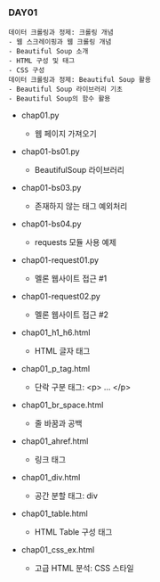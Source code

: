 ### DAY01
    데이터 크롤링과 정제: 크롤링 개념
    - 웹 스크레이핑과 웹 크롤링 개념
    - Beautiful Soup 소개
    - HTML 구성 및 태그
    - CSS 구성
    데이터 크롤링과 정제: Beautiful Soup 활용
    - Beautiful Soup 라이브러리 기초
    - Beautiful Soup의 함수 활용

- chap01.py
    - 웹 페이지 가져오기

- chap01-bs01.py
    - BeautifulSoup 라이브러리

- chap01-bs03.py
    - 존재하지 않는 태그 예외처리

- chap01-bs04.py
    - requests 모듈 사용 예제

- chap01-request01.py
    - 멜론 웹사이트 접근 #1

- chap01-request02.py
    - 멜론 웹사이트 접근 #2

- chap01_h1_h6.html
    - HTML 글자 태그

- chap01_p_tag.html
    - 단락 구분 태그: \<p> ... \</p>

- chap01_br_space.html
    - 줄 바꿈과 공백

- chap01_ahref.html
    - 링크 태그

- chap01_div.html
    - 공간 분할 태그: div

- chap01_table.html
    - HTML Table 구성 태그

- chap01_css_ex.html
    - 고급 HTML 분석: CSS 스타일
